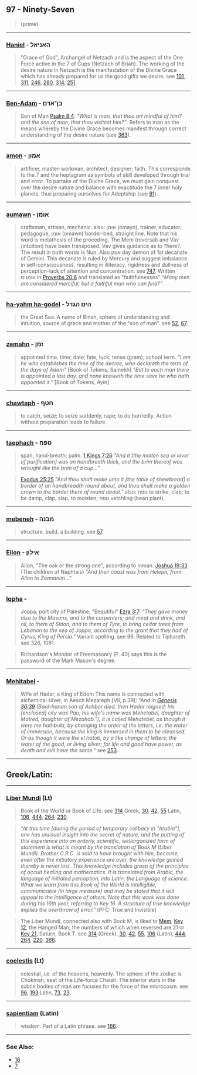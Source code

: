## 97 - Ninety-Seven
> (prime)

---

### [Haniel](/keys/HANIAL) - האניאל
> "Grace of God", Archangel of Netzach and is the aspect of the One Force active in the 7 of Cups (Netzach of Briah). The working of the desire nature in Netzach is the manifestation of the Divine Grace which has already prepared for us the good gifts we desire. see [101](101), [311](311), [246](246), [280](280), [314](314), [251](251).

---

### [Ben-Adam](/keys/BN-ADM) - בן־אדם
> Son of Man [Psalm 8:4](http://biblehub.com/psalms/8-4.htm): *"What is man, that thou art mindful of him? and the son of man, that thou visitest him?"*. Refers to man as the means whereby the Divine Grace becomes manifest through correct understanding of the desire nature (see [363](363)).

---

### [amon](/keys/AMVN) - אמון
> artificer, master-workman, architect, designer; faith. This corresponds to the 7 and the heptagram as symbols of skill developed through trial and error. To partake of the Divine Grace, we must gain conquest over the desire nature and balance with exactitude the 7 inner holy planets, thus preparing ourselves for Adeptship (see [91](91)).

---

### [aumawn](/keys/AVMN) - אומן
> craftsman, artisan, mechanic. also: אומן (omayn), trainer, educator; pedagogue; אומן (omawn) border-bed, straight line. Note that his word is metathesis of the proceding. The Mem (reversal) and Vav (intuition) have been transposed. Vav gives guidance as to ?here?. The result in both words is Nun. Also אומן day demon of 1st decanate of Gemini. This decanate is ruled by Mercury and suggest imbalance in self-consciousness, resulting in illiteracy, rigidness and dullness of perception-lack of attention and concentration. see [747](747). Written אומנים in [Proverbs 20:6](http://biblehub.com/proverbs/20-6.htm) and translated as "faithfulnesses" *"Many men are considered merciful; but a faithful man who can find?"*

---

### [ha-yahm ha-godel](/keys/HIM.HGDL) - הים הגדל
> the Great Sea. A name of Binah, sphere of understanding and intuition, source of grace and mother of the "son of man". see [52](52), [67](67).

---

### [zemahn](/keys/ZMN) - זמן
> appointed time, time; date; fate, luck; tense (gram); school term. *"I am he who establishes the time of the decree, who declareth the term of the days of Adam"* [Book of Tokens, Samekh] *"But to each man there is appointed a last day, and none knoweth the time save he who hath appointed it."* [Book of Tokens, Ayin]

---

### [chawtaph](/keys/ChTP) - חטף
> to catch, seize; to seize suddenly, rape; to do hurriedly. Action without preparation leads to failure.

---

### [taephach](/keys/TPCh) - טפח
> span, hand-breath; palm. [1 Kings 7:26](http://biblehub.com/1_kings/7-26.htm) *"And it [the molten sea or laver of purification] was an handbreath thick, and the brim thereof was wrought like the brim of a cup..."*

> [Exodus 25:25](http://biblehub.com/exodus/25-25.htm) *"And thou shalt make unto it [the table of shewbread] a border of an handbreadth round about, and thou shalt make a golden crown to the border there of round about."* also: טפח to strike, clap; to be damp, clap, slap; to moisten; טפח vetchling (bean plant).

---

### [mebeneh](/keys/MBNH) - מבנה
> structure, build, a building. see [57](57).

---

### [Eilon](/keys/AILVN) - אילון
> Allon, "The oak or the strong one", according to Inman. [Joshua 19:33](http://biblehub.com/joshua/19-33.htm) (The children of Naphtais) *"And their coast was from Heleph, from Allon to Zaananim..."*

---

### [Iqpha](/keys/IPVA) - 
> Joppa; port city of Palestine; "Beautiful" [Ezra 3:7](http://biblehub.com/ezra/3-7.htm): *"They gave money also to the Masons, and to the carpenters; and meat and drink, and oil, to them of Sidon, and to them of Tyre, to bring cedar trees from Lebanon to the sea of Joppa, according to the grant that they had of Cyrus, King of Persia."* Variant spelling. see 96. Related to Tiphareth. see 326, 1081.

> Richardson's Monitor of Freemasonry (P. 40) says this is the password of the Mark Mason's degree.

---

### [Mehitabel](/keys/MHITBAL) - 
> Wife of Hadar, a King of Edom This name is connected with alchemical silver, in Aesch Mezareph [VII, p.39]: *"And in [Genesis 36:39](http://biblehub.com/genesis/36-39.htm) (Baal-hanan son of Achbor died, then Hadar reigned; his [enclosed] city was Pau; his wife's name was Mehetabel, daughter of Matred, daughter of Mezahab."), it is called Mehatebel, as though it were me hathbula, by changing the order of the letters, i.e. the water of immersion, because the king is immersed in them to be cleansed. Or as though it were the el hatob, by a like change of letters; the water of the good, or living silver; for life and good have power, as death and evil have the same."* see [253](253).

---

## Greek/Latin:

---

### [Liber Mundi](/latin?word=Liber+Mundi) (Lt)
> Book of the World or Book of Life. see [314](314) Greek, [30](30), [42](42), [55](55) Latin, [106](106), [444](444), [264](264), [230](230).

> *"At this time [during the period of temporary celibacy in "Arabia"], one has unusual insight into the secret of nature, and the putting of this experience into an orderly, scientific, wellorganized form of statement is what is meant by the translation of Book M (Liber Mundi). Brother C.R.C. is said to have brought with him, because, even after the initiatory experience are over, the knowledge gained thereby is never lost. This knowledge includes grasp of the principles of occult healing and mathematics. It is translated from Arabic, the language of initiated perception, into Latin, the Language of science. What we learn from this Book of the World is intelligible, communicable (in large measure) and may be stated that it will appeal to the intelligence of others. Note that this work was done during his 16th year, referring to Key 16. A structure of true knowledge implies the overthrow of error."* [PFC: True and Invisible]

> The Liber Mundi, connected also with Book M, is liked to [Mem](/keys/M), [Key 12](12), the Hanged Man; the numbers of which when reversed are 21 or [Key 21](21), Saturn, Book T. see [314](314) (Greek), [30](30), [42](42), [55](55), [106](106) (Latin), [444](444), [264](264), [220](220), [366](366).

---

### [coelestis](/latin?word=coelestis) (Lt)
> celestial, i.e. of the heavens, heavenly. The sphere of the zodiac is Chokmah, seat of the Life-force Chaiah. The interior stars in the subtle bodies of man are focuses for the force of the microcosm. see [96](96), [193](193) Latin, [73](73), [23](23).

---

### [sapientiam](/latin?word=sapientiam) (Latin)
> wisdom. Part of a Latin phrase. see [166](166).

---

### See Also:

- [16](16)
- [7](7)
